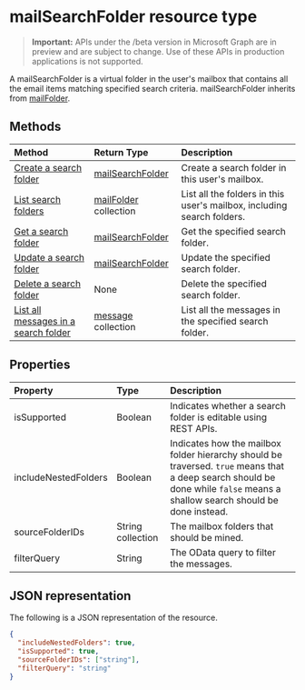 # mailSearchFolder resource type

> **Important:** APIs under the /beta version in Microsoft Graph are in preview and are subject to change. Use of these APIs in production applications is not supported.

A mailSearchFolder is a virtual folder in the user's mailbox that contains all the email items matching specified search criteria. mailSearchFolder inherits from [mailFolder](mailfolder.md).

## Methods

| Method | Return Type  | Description |
|:---------------|:--------|:----------|
| [Create a search folder](../api/mailsearchfolder_post.md) | [mailSearchFolder](mailsearchfolder.md) | Create a search folder in this user's mailbox. |
| [List search folders](../api/mailfolder_list_childfolders.md) | [mailFolder](mailfolder.md) collection | List all the folders in this user's mailbox, including search folders. |
| [Get a search folder](../api/mailfolder_get.md) | [mailSearchFolder](mailsearchfolder.md) | Get the specified search folder. |
| [Update a search folder](../api/mailsearchfolder_update.md) | [mailSearchFolder](mailsearchfolder.md) | Update the specified search folder. |
| [Delete a search folder](../api/mailfolder_delete.md) | None | Delete the specified search folder. |
| [List all messages in a search folder](../api/mailfolder_list_messages.md) | [message](message.md) collection | List all the messages in the specified search folder. |

## Properties

| Property | Type | Description |
|:---------------|:--------|:----------|
| isSupported | Boolean | Indicates whether a search folder is editable using REST APIs. |
| includeNestedFolders | Boolean | Indicates how the mailbox folder hierarchy should be traversed. `true` means that a deep search should be done while `false` means a shallow search should be done instead. |
| sourceFolderIDs | String collection | The mailbox folders that should be mined. |
| filterQuery | String | The OData query to filter the messages. |

## JSON representation

The following is a JSON representation of the resource.

<!-- {
  "blockType": "resource",
  "@odata.type": "microsoft.graph.mailSearchFolder"
}-->

```json
{
  "includeNestedFolders": true,
  "isSupported": true,
  "sourceFolderIDs": ["string"],
  "filterQuery": "string"
}

```

<!-- uuid: 8fcb5dbc-d5aa-4681-8e31-b001d5168d79
2018-01-23 14:57:30 UTC -->
<!-- {
  "type": "#page.annotation",
  "description": "mailSearchFolder resource",
  "keywords": "",
  "section": "documentation",
  "tocPath": ""
}-->

